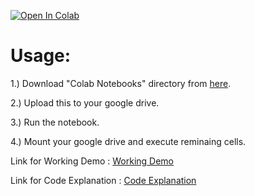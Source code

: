 [![Open In Colab](https://colab.research.google.com/assets/colab-badge.svg)](https://colab.research.google.com/drive/1s-MQZ5-DLU8SzOcQKzKm9Yvx13bQgCjT?usp=sharing)


# Usage:

1.) Download "Colab Notebooks" directory from [here](https://drive.google.com/drive/folders/1VS8rjAGnAs6XTzIMO24BbTkF8clKMrt_?usp=sharing).

2.) Upload this to your google drive.

3.) Run the notebook.

4.) Mount your google drive and execute reminaing cells.

Link for Working Demo : [Working Demo](https://drive.google.com/file/d/1IMArzCL9Vueyb3uNE0CJnezCIJD3HGv4/view?usp=sharing) 


Link for Code Explanation : [Code Explanation](https://drive.google.com/file/d/1F_4MujUKJzJgureGk6p9JNvPtEpvhWSO/view?usp=sharing) 

